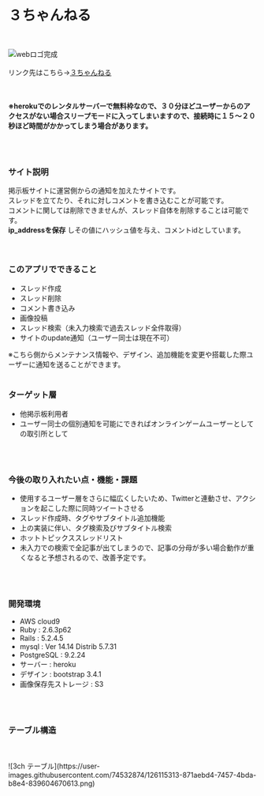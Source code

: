 # ３ちゃんねる

<br>

![webロゴ完成](https://user-images.githubusercontent.com/74532874/125621032-bcb2e41a-85cf-48be-9bad-172a3e02239d.jpg)<br>
<br>
リンク先はこちら→[３ちゃんねる](https://true-eds-16020.herokuapp.com/)<br>
<br>
<br>

**※herokuでのレンタルサーバーで無料枠なので、３０分ほどユーザーからのアクセスがない場合スリープモードに入ってしまいますので、接続時に１５～２０秒ほど時間がかかってしまう場合があります。**<br>

<br>
<br>

### サイト説明

掲示板サイトに運営側からの通知を加えたサイトです。<br>
スレッドを立てたり、それに対しコメントを書き込むことが可能です。<br>
コメントに関しては削除できませんが、スレッド自体を削除することは可能です。<br>
**ip_addressを保存**
しその値にハッシュ値を与え、コメントidとしています。<br>
<br>
<br>
### このアプリでできること

* スレッド作成
* スレッド削除
* コメント書き込み
* 画像投稿
* スレッド検索（未入力検索で過去スレッド全件取得）
* サイトのupdate通知（ユーザー同士は現在不可）

※こちら側からメンテナンス情報や、デザイン、追加機能を変更や搭載した際ユーザーに通知を送ることができます。
<br>
<br>
### ターゲット層
* 他掲示板利用者
* ユーザー同士の個別通知を可能にできればオンラインゲームユーザーとしての取引所として 
<br>
<br>

### 今後の取り入れたい点・機能・課題  

* 使用するユーザー層をさらに幅広くしたいため、Twitterと連動させ、アクションを起こした際に同時ツイートさせる
* スレッド作成時、タグやサブタイトル追加機能
* 上の実装に伴い、タグ検索及びサブタイトル検索
* ホットトピックススレッドリスト
* 未入力での検索で全記事が出てしまうので、記事の分母が多い場合動作が重くなると予想されるので、改善予定です。

<br>
<br>

### 開発環境
* AWS cloud9
* Ruby : 2.6.3p62
* Rails : 5.2.4.5
* mysql : Ver 14.14 Distrib 5.7.31
* PostgreSQL : 9.2.24
* サーバー : heroku
* デザイン : bootstrap 3.4.1
* 画像保存先ストレージ : S3

<br>
<br>

### テーブル構造  
<br>
<br>
![3ch テーブル](https://user-images.githubusercontent.com/74532874/126115313-871aebd4-7457-4bda-b8e4-839604670613.png)<br>
<br>
